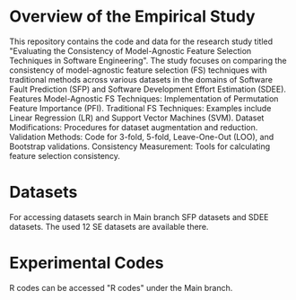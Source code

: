 # Overview of the Empirical Study
This repository contains the code and data for the research study titled "Evaluating the Consistency of Model-Agnostic Feature Selection Techniques in Software Engineering". The study focuses on comparing the consistency of model-agnostic feature selection (FS) techniques with traditional methods across various datasets in the domains of Software Fault Prediction (SFP) and Software Development Effort Estimation (SDEE).
Features
Model-Agnostic FS Techniques: Implementation of Permutation Feature Importance (PFI).
Traditional FS Techniques: Examples include Linear Regression (LR) and Support Vector Machines (SVM).
Dataset Modifications: Procedures for dataset augmentation and reduction.
Validation Methods: Code for 3-fold, 5-fold, Leave-One-Out (LOO), and Bootstrap validations.
Consistency Measurement: Tools for calculating feature selection consistency.


# Datasets 
For accessing datasets search in Main branch SFP datasets and SDEE datasets. The used 12 SE datasets are available there. 

# Experimental Codes
R codes can be accessed "R codes" under the Main branch. 
